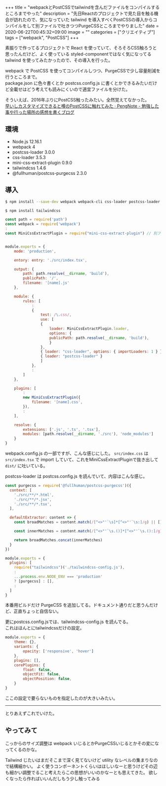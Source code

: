 +++
title = "webpackとPostCSSでtailwindを含んだファイルをコンパイルするところまでやった"
description = "先日Reactのプロジェクトで見た目を触る機会が訪れたので、気になっていた tailwind を導入すべくPostCSSの導入からコンパイルをして別ファイルで吐きつつPurgeCSSところまでやりました"
date = 2020-06-22T00:45:32+09:00
image = ""
categories = ["クリエイティブ"]
tags = ["webpack", "PostCSS"]
+++


素振りで作ってるプロジェクトで React を使っていて、そろそろCSS触ろうと思ったんだけど、よく使っている styled-componentではなく気になってる tailwind を使ってみたかったので、その導入を行った。

webpack で PostCSS を使ってコンパイルしつつ、PurgeCSSで少し容量削減を行うところまで。  
package.json に色々書くとか postcss.config.js に書くとかできるみたいだけど全載せはどう考えても読みにくいので適宜ファイルを分けた。


そういえば、2016年ぶりにPostCSS触ったみたい。全然覚えてなかった。  
[早いしカスタマイズできると噂のPostCSSに触れてみた · PengNote - 勉強した事や行った場所の感想を書くブログ](https://blog.daisukekonishi.com/archives/1920/)

## 環境

- Node.js 12.16.1
- webpack 4
- postcss-loader 3.0.0
- css-loader 3.5.3
- mini-css-extract-plugin 0.9.0
- tailwindcss 1.4.6
- @fullhuman/postcss-purgecss 2.3.0

## 導入

```bash
$ npm install --save-dev webpack webpack-cli css-loader postcss-loader mini-css-extract-plugin @fullhuman/postcss-purgecss

$ npm install tailwindcss
```



```js
const path = require('path')
const webpack = require('webpack')
:
const MiniCssExtractPlugin = require("mini-css-extract-plugin") // 別ファイルで書き出すために使用


module.exports = {
    mode: 'production',

    entory: entry: './src/index.tsx',

    output: {
        path: path.resolve(__dirname, 'build'),
        publicPath: '/',
        filename: '[name].js'
    },

    module: {
        rules: [
            :
            {
                test: /\.css/,
                use: [
                {
                    loader: MiniCssExtractPlugin.loader,
                    options: {
                    publicPath: path.resolve(__dirname, 'build'),
                    }
                },
                { loader: "css-loader", options: { importLoaders: 1 } },
                { loader: "postcss-loader" }
                ]
            },
            :
        ]
    },

    plugins: [
        :
        new MiniCssExtractPlugin({
            filename: '[name].css',
        }),
        :
    ],

    resolve: {
        extensions: ['.js', '.ts', '.tsx'],
        modules: [path.resolve(__dirname, './src'), 'node_modules']
    }
}
```


webpack.config.js の一部ですが、こんな感じにした。
``src/index.css`` は ``src/index.tsx`` で import していて、これをMiniCssExtractPluginで抜き出して ``dist/`` に吐いている。

postcss-loader は postcss.config.js を読んでいて、内容はこんな感じ。

```js
const purgecss = require('@fullhuman/postcss-purgecss')({
  context: [
    './src/**/*.html',
    './src/**/*.jsx',
    './src/**/*.tsx',
  ],

  defaultExtractor: content => {
    const broadMatches = content.match(/[^<>"'`\s]*[^<>"'`\s:]/g) || []

    const innerMatches = content.match(/[^<>"'`\s.()]*[^<>"'`\s.():]/g) || []

    return broadMatches.concat(innerMatches)
  }
})

module.exports = {
  plugins: [
    require("tailwindcss")('./tailwindcss-config.js'),
    :
    ...process.env.NODE_ENV === 'production'
    ? [purgecss] : [],
    :
  ]
}
```

本番用ビルドだけ PurgeCSS を追加してる。ドキュメント通りだと思うんだけど、正直ちょっと自信ない。

更にpostcss.config.jsでは、tailwindcss-config.js を読んでる。  
これはほんとにtailwindcssだけの設定。

```js
module.exports = {
    theme: {},
    variants: {
        opacity: ['responsive', 'hover']
    },
    plugins: [],
    corePlugins: {
        float: false,
        objectFit: false,
        objectPosition: false,
    }
}
```

ここの設定で要らないものを指定したのが大きいみたい。

---

とりあえずこれでいけた。  

## やってみて

こっからのサイズ調整は webpack いじるとかPurgeCSSいじるとかその変になってくるのかな。

Tailwind じたいはまだそこまで深く見てないけど utility なレベルの集まりなので結構細かい。
よく使うコンポーネントくらいはほしいなーと思うけどその辺も細かい調整でること考えたらこの思想がいいのかなーとも思えてきた。
欲しくなったら作ればいいんだしもう少し触ってみる
